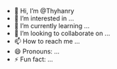 - 👋 Hi, I’m @Thyhanry
- 👀 I’m interested in ...
- 🌱 I’m currently learning ...
- 💞️ I’m looking to collaborate on ...
- 📫 How to reach me ...
- 😄 Pronouns: ...
- ⚡ Fun fact: ...

<!---
Thyhanry/Thyhanry is a ✨ special ✨ repository because its `README.md` (this file) appears on your GitHub profile.
You can click the Preview link to take a look at your changes.
--->
